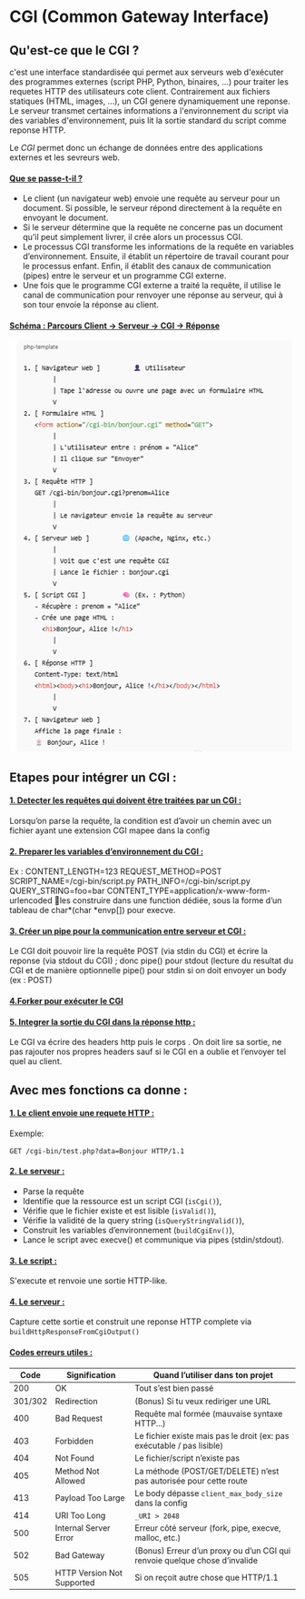 # CGI (Common Gateway Interface)

## Qu'est-ce que le CGI ?

c'est une interface standardisée qui permet aux serveurs web d'exécuter des programmes externes (script PHP, Python, binaires, ...) pour traiter les requetes HTTP des utilisateurs cote client. Contrairement aux fichiers statiques (HTML, images, ...), un CGI genere dynamiquement une reponse. Le serveur transmet certaines informations a l'environnement du script via des variables d'environnement, puis lit la sortie standard du script comme reponse HTTP.

Le *CGI* permet donc un échange de données entre des applications externes et les sevreurs web.

#### <ins>Que se passe-t-il ?</ins>
- Le client (un navigateur web) envoie une requête au serveur pour un document. Si possible, le serveur répond directement à la requête en envoyant le document.
- Si le serveur détermine que la requête ne concerne pas un document qu’il peut simplement livrer, il crée alors un processus CGI. 
- Le processus CGI transforme les informations de la requête en variables d’environnement. Ensuite, il établit un répertoire de travail courant pour le processus enfant. Enfin, il établit des canaux de communication (pipes) entre le serveur et un programme CGI externe.
- Une fois que le programme CGI externe a traité la requête, il utilise le canal de communication pour renvoyer une réponse au serveur, qui à son tour envoie la réponse au client.

#### <ins>Schéma : Parcours Client → Serveur → CGI → Réponse</ins>

![schema cgi](cgi.png)

## Etapes pour intégrer un CGI :
#### <ins>1. Detecter les requêtes qui doivent être traitées par un CGI :</ins>
Lorsqu’on parse la requête, la condition est d’avoir un chemin avec un fichier ayant une extension CGI mapee dans la config
#### <ins>2. Preparer les variables d’environnement du CGI :</ins>
Ex : CONTENT_LENGTH=123
REQUEST_METHOD=POST
SCRIPT_NAME=/cgi-bin/script.py
PATH_INFO=/cgi-bin/script.py
QUERY_STRING=foo=bar
CONTENT_TYPE=application/x-www-form-urlencoded
les construire dans une function dédiée, sous la forme d’un tableau de char*(char *envp[]) pour execve. 
#### <ins>3. Créer un pipe pour la communication entre serveur et CGI :</ins>
Le CGI doit pouvoir lire la requête POST (via stdin du CGI) et écrire la reponse (via stdout du CGI) ; donc pipe() pour stdout (lecture du resultat du CGI et de manière optionnelle pipe() pour stdin si on doit envoyer un body (ex : POST)
#### <ins>4.Forker pour exécuter le CGI</ins>
#### <ins>5. Integrer la sortie du CGI dans la réponse http :</ins>
Le CGI va écrire des headers http puis le corps . On doit lire sa sortie, ne pas rajouter nos propres headers sauf si le CGI en a oublie et l’envoyer tel quel au client.

## Avec mes fonctions ca donne :
#### <ins>1. Le client envoie une requete HTTP :</ins>
Exemple:
```
GET /cgi-bin/test.php?data=Bonjour HTTP/1.1
```
#### <ins>2. Le serveur :</ins>
- Parse la requête
- Identifie que la ressource est un script CGI (`isCgi()`),
- Vérifie que le fichier existe et est lisible (`isValid()`),
- Vérifie la validité de la query string (`isQueryStringValid()`),
- Construit les variables d’environnement (`buildCgiEnv()`),
- Lance le script avec execve() et communique via pipes (stdin/stdout).

#### <ins>3. Le script : </ins>
S'execute et renvoie une sortie HTTP-like.
#### <ins>4. Le serveur :</ins>
Capture cette sortie et construit une reponse HTTP complete via `buildHttpResponseFromCgiOutput()`


#### <ins>Codes erreurs utiles : </ins>

| Code | Signification                | Quand l’utiliser dans ton projet                                          |
|------|-------------------------------|--------------------------------------------------------------------------|
| 200  | OK                           | Tout s’est bien passé                                                     |
| 301/302 | Redirection               | (Bonus) Si tu veux rediriger une URL                                      |
| 400  | Bad Request                  | Requête mal formée (mauvaise syntaxe HTTP...)                             |
| 403  | Forbidden                    | Le fichier existe mais pas le droit (ex: pas exécutable / pas lisible)    |
| 404  | Not Found                    | Le fichier/script n’existe pas                                            |
| 405  | Method Not Allowed           | La méthode (POST/GET/DELETE) n’est pas autorisée pour cette route         |
| 413  | Payload Too Large            | Le body dépasse `client_max_body_size` dans la config                     |
| 414  | URI Too Long                 | `_URI > 2048`              												  |
| 500  | Internal Server Error        | Erreur côté serveur (fork, pipe, execve, malloc, etc.)                    |
| 502  | Bad Gateway                  | (Bonus) Erreur d’un proxy ou d’un CGI qui renvoie quelque chose d’invalide|
| 505  | HTTP Version Not Supported   | Si on reçoit autre chose que HTTP/1.1                                     |

